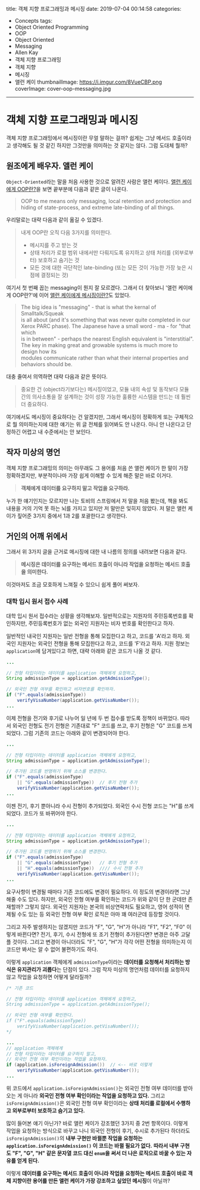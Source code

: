 title: 객체 지향 프로그래밍과 메시징
date: 2019-07-04 00:14:58
categories:
  - Concepts
tags:
  - Object Oriented Programming
  - OOP
  - Object Oriented
  - Messaging
  - Allen Kay
  - 객체 지향 프로그래밍
  - 객체 지향
  - 메시징
  - 앨런 케이
thumbnailImage: https://i.imgur.com/8VueCBP.png
coverImage: cover-oop-messaging.jpg
---
# 객체 지향 프로그래밍과 메시징 

객체 지향 프로그래밍에서 메시징이란 무얼 말하는 걸까? 쉽게는 그냥 메서드 호출이라고 생각해도 될 것 같긴 하지만 그것만을 의미하는 것 같지는 않다. 그럼 도대체 뭘까?

## 원조에게 배우자. 앨런 케이

`Object-Oriented`라는 말을 처음 사용한 것으로 알려진 사람은 앨런 케이다. [앨런 케이에게 OOP란?](http://www.purl.org/stefan_ram/pub/doc_kay_oop_en)을 보면 끝부분에 다음과 같은 글이 나온다.

>OOP to me means only messaging, local retention and protection and  
>hiding of state-process, and extreme late-binding of all things.

우리말로는 대략 다음과 같이 옮길 수 있겠다.

>내게 OOP란 오직 다음 3가지를 의미한다.  
>- 메시지를 주고 받는 것  
>- 상태 처리가 로컬 범위 내에서만 다뤄지도록 유지하고 상태 처리를 (외부로부터) 보호하고 숨기는 것  
>- 모든 것에 대한 극단적인 late-binding (또는 모든 것이 가능한 가장 늦은 시점에 결정되는 것)

여기서 첫 번째 꼽는 messaging이 뭔지 잘 모르겠다. 그래서 더 찾아보니 '앨런 케이에게 OOP란?'에 이어 [앨런 케이에게 메시징이란?](http://wiki.c2.com/?AlanKayOnMessaging)도 있었다.

>The big idea is "messaging" - that is what the kernal of Smalltalk/Squeak  
>is all about (and it's something that was never quite completed in our  
>Xerox PARC phase). The Japanese have a small word - ma - for "that which  
>is in between" - perhaps the nearest English equivalent is "interstitial".  
>The key in making great and growable systems is much more to design how its  
>modules communicate rather than what their internal properties and  
>behaviors should be.

대충 줄여서 의역하면 대략 다음과 같은 뜻이다.

>중요한 건 (object라기보다는) 메시징이었고, 모듈 내의 속성 및 동작보다 모듈 간의 의사소통을 잘 설계하는 것이 성장 가능한 훌륭한 시스템을 만드는 데 훨씬 더 중요하다.

여기에서도 메시징이 중요하다는 건 알겠지만, 그래서 메시징이 정확하게 또는 구체적으로 뭘 의미하는지에 대한 얘기는 위 글 전체를 읽어봐도 안 나온다. 아니 안 나온다고 단정하긴 어렵고 내 수준에서는 안 보인다. 

## 작자 미상의 명언

객체 지향 프로그래밍의 의미는 아무래도 그 용어를 처음 쓴 앨런 케이가 한 말이 가장 정확하겠지만, 부분적이나마 가장 쉽게 이해할 수 있게 해준 말은 바로 이거다.

>**객체에게 데이터를 요구하지 말고 작업을 요구하라.**

누가 한 얘기인지는 모르지만 나는 토비의 스프링에서 저 말을 처음 봤는데, 책을 봐도 내용을 거의 기억 못 하는 뇌를 가지고 있지만 저 말만은 잊히지 않았다. 저 말은 앨런 케이가 짚어준 3가지 중에서 1과 2를 포괄한다고 생각한다.

## 거인의 어깨 위에서

그래서 위 3가지 글을 근거로 메시징에 대한 내 나름의 정의를 내려보면 다음과 같다.

>**메시징은 데이터를 요구하는 메서드 호출이 아니라 작업을 요청하는 메서드 호출을 의미한다.**

이것마저도 조금 모호하게 느껴질 수 있으니 쉽게 풀어 써보자.

### 대학 입시 원서 접수 사례

대학 입시 원서 접수라는 상황을 생각해보자. 일반적으로는 지원자의 주민등록번호를 확인하지만, 주민등록번호가 없는 외국인 지원자는 비자 번호를 확인한다고 하자.

일반적인 내국인 지원자는 일반 전형을 통해 모집한다고 하고, 코드를 'A'라고 하자. 외국인 지원자는 외국인 전형을 통해 모집한다고 하고, 코드를 'F'라고 하자. 지원 정보는 `application`에 담겨있다고 하면, 대략 아래와 같은 코드가 나올 것 같다.

```java
...

// 전형 타입이라는 데이터를 application 객체에게 요청하고,
String admissionType = application.getAdmissionType();

// 외국인 전형 여부를 확인하고 비자번호를 확인하자.
if ("F".equals(admissionType))
    verifyVisaNumber(application.getVisaNumber());
...
```

이제 전형을 전기와 후기로 나누어 일 년에 두 번 접수를 받도록 정책이 바뀌었다. 따라서 외국인 전형도 전기 전형은 기존대로 "F" 코드를 쓰고, 후기 전형은 "G" 코드를 쓰게 되었다. 그럼 기존의 코드는 아래와 같이 변경되어야 한다.

```java
...

// 전형 타입이라는 데이터를 application 객체에게 요청하고,
String admissionType = application.getAdmissionType();

// 추가된 코드를 반영하기 위해 소스를 변경한다.
if ("F".equals(admissionType) 
    || "G".equals(admissionType))  // 후기 전형 추가
    verifyVisaNumber(application.getVisaNumber());
...
```

이젠 전기, 후기 뿐아니라 수시 전형이 추가되었다. 외국인 수시 전형 코드는 "H"를 쓰게 되었다. 코드가 또 바뀌어야 한다.

```java
...

// 전형 타입이라는 데이터를 application 객체에게 요청하고,
String admissionType = application.getAdmissionType();

// 추가된 코드를 반영하기 위해 소스를 변경한다.
if ("F".equals(admissionType)
    || "G".equals(admissionType)   // 후기 전형 추가
    || "H".equals(admissionType))  //// 수시 전형 추가
    verifyVisaNumber(application.getVisaNumber());
...
```

요구사항이 변경될 때마다 기존 코드에도 변경이 필요하다. 이 정도의 변경이라면 그냥 해줄 수도 있다. 하지만, 외국인 전형 여부를 확인하는 코드가 위와 같이 단 한 군데만 존재할까? 그렇지 않다. 외국인 지원자는 본국의 비상연락처도 필요하고, 영어 성적이 면제될 수도 있는 등 외국인 전형 여부 확인 로직은 아마 꽤 여러군데 등장할 것이다. 

그리고 자주 발생하지는 않겠지만 코드가 "F", "G", "H"가 아니라 "F1", "F2", "F0" 이렇게 바뀐다면? 전기, 후기, 수시 전형에 또 조기 전형이 추가된다면? 변경은 아주 고달플 것이다. 그리고 변경이 아니더라도 "F", "G", "H"가 각각 어떤 전형을 의미하는지 이 코드만 봐서는 알 수 없어 불편하기도 하다.

이렇게 `application` 객체에게 `admissionType`이라는 **데이터를 요청해서 처리하는 방식은 유지관리가 괴롭다**는 단점이 있다. 그럼 작자 미상의 명언처럼 데이터를 요청하지 않고 작업을 요청하면 어떻게 달라질까?

```java
/* 기존 코드

// 전형 타입이라는 데이터를 application 객체에게 요청하고,
String admissionType = application.getAdmissionType();

// 외국인 전형 여부를 확인한다.
if ("F".equals(admissionType))
    verifyVisaNumber(application.getVisaNumber());
*/

...
// application 객체에게 
// 전형 타입이라는 데이터를 요구하지 말고,
// 외국인 전형 여부 확인이라는 작업을 요청하자.
if (application.isForeignAdmission())  // <-- 바로 이렇게
    verifyVisaNumber(application.getVisaNumber());
...
```

위 코드에서 `application.isForeignAdmission()`는 외국인 전형 여부 데이터를 받아오는 게 아니라 **외국인 전형 여부 확인이라는 작업을 요청하고 있다.** 그리고 `isForeignAdmission()`은 외국인 전형 여부 확인이라는 **상태 처리를 로컬에서 수행하고 외부로부터 보호하고 숨기고 있다.** 

많이 들어본 얘기 아닌가? 바로 앨런 케이가 강조했던 3가지 중 2번 항목이다. 이렇게 작업을 요청하는 방식으로 바꾸고 나니 외국인 전형이 후기, 수시로 추가된다 하더라도 `isForeignAdmission()`의 **내부 구현만 바뀔뿐 작업을 요청하는 `application.isForeignAdmission()` 이 코드는 바뀔 필요가 없다.** **따라서 내부 구현도 "F", "G", "H" 같은 문자열 코드 대신 `enum`을 써서 더 나은 로직으로 바꿀 수 있는 자유를 얻게 된다.**

이렇게 **데이터를 요구하는 메서드 호출이 아니라 작업을 요청하는 메서드 호출이 바로 객체 지향이란 용어를 만든 앨런 케이가 가장 강조하고 싶었던 메시징**이 아닐까?

